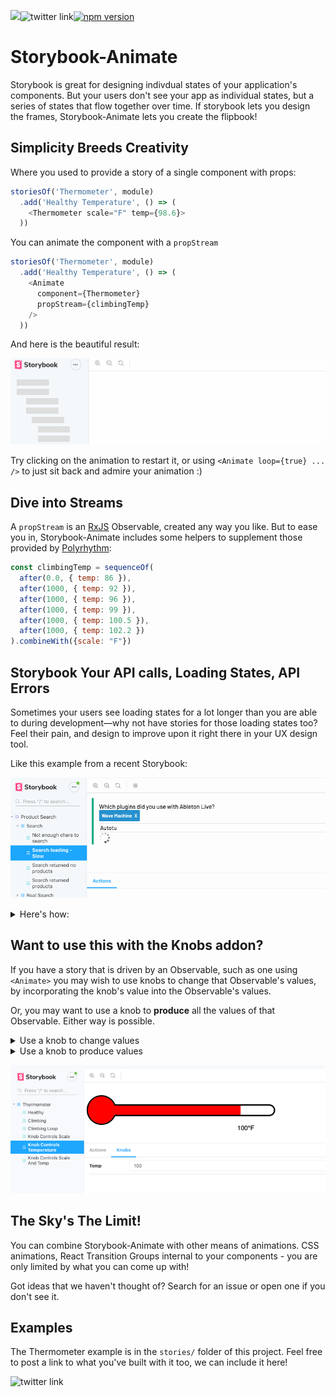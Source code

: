 <a href="https://github.com/storybooks/storybook" target="_blank"><img src="https://raw.githubusercontent.com/storybooks/brand/master/badge/badge-storybook.svg"></a>![twitter link](https://img.shields.io/badge/twitter-@deaniusol-55acee.svg)[![npm version](https://badge.fury.io/js/storybook-animate.svg)](https://badge.fury.io/js/storybook-animate)

# Storybook-Animate

Storybook is great for designing indivdual states of your application's components.
But your users don't see your app as individual states, but a series of states that flow together over time. If storybook lets you design the frames, Storybook-Animate lets you create the flipbook!

## Simplicity Breeds Creativity

Where you used to provide a story of a single component with props:

```js
storiesOf('Thermometer', module)
  .add('Healthy Temperature', () => (
    <Thermometer scale="F" temp={98.6}>
  ))
```

You can animate the component with a `propStream`

```js
storiesOf('Thermometer', module)
  .add('Healthy Temperature', () => (
    <Animate
      component={Thermometer}
      propStream={climbingTemp}
    />
  ))
```

And here is the beautiful result:

![](./therm.gif)

Try clicking on the animation to restart it, or using `<Animate loop={true} ... />` to just sit back and admire your animation :)

## Dive into Streams
A `propStream` is an [RxJS](https://github.com/ReactiveX/rxjs) Observable, created any way you like. But to ease you in,  Storybook-Animate includes some helpers to supplement those provided by [Polyrhythm]():

```js
const climbingTemp = sequenceOf(
  after(0.0, { temp: 86 }),
  after(1000, { temp: 92 }),
  after(1000, { temp: 96 }),
  after(1000, { temp: 99 }),
  after(1000, { temp: 100.5 }),
  after(1000, { temp: 102.2 })
).combineWith({scale: "F"})
```

## Storybook Your API calls, Loading States, API Errors

Sometimes your users see loading states for a lot longer than you are able to during development—why not have stories for those loading states too? Feel their pain, and design to improve upon it right there in your UX design tool.

Like this example from a recent Storybook:

![](sb-slow-search.gif)

<details>

<summary>
Here's how:
</summary>

Imagine an oversimplified auto-complete component such as this one.

```js
import { searchApi } from './anotherFile'

function AutoComplete() {
  const [results, setResults] = useState([])
  return (
    <input onChange={(e) => {
      searchApi(e.target.text)
        .then(results => setResults(results))
    }/>
    { /* render results */ }
  )
}
```

It calls `searchApi`, a Promise-returning function, to get results, which are objects like `{text: 'Boom', value: 25}`. It then changes internal state with those results to cause a re-render. To simulate a slow state, the first thing we must do is make the component _default_ to using the search function it used before, but make it overridable as a prop.

```js
import {searchApi} from './anotherFile'
function AutoComplete({ searchFunction = searchApi }) {
  ...
}
```

Now it will call searchApi by default _unless_ another function is provided. Let's provide one. Here's a mock function that, after a delay of 3000 msec, returns the array we'd get from the real service.

```js
const slowSearch = term => after(3000, [
  {text: 'Abacus', value: 1},
  {text: 'AbbA', value: 2}
])).toPromise()
```

And now let's hand this function in to AutoComplete in our stories.
Now AutoComplete can display the results we want, when we want them!

```js
storiesOf('Autocomplete', module)
  .add('Regular Loading', () => (
    <AutoComplete/>
  ))
  .add('Slow Loading', () => (
    <AutoComplete searchFunction={slowSearch} />
  ))
```

Why not add mock functions for failed lookups as well? This will make you think, and plan for it. All without leaving Storybook, thanks to Storybook-Animate, and RxJS Observables.

</details>

## Want to use this with the Knobs addon?

If you have a story that is driven by an Observable, such as one using `<Animate>` you may wish to use knobs to change that Observable's values, by incorporating the knob's value into the Observable's values.

Or, you may want to use a knob to **produce** all the values of that Observable. Either way is possible.

<details>
<summary>
Use a knob to change values
</summary>

For the case of modifying an Observable by a knob value, this is done by applying a `map` to every value, in which the knobs value is read. (You may have to read the knob's value once up-front, before the Observable produces a value, to make the knob appear in the Storybook UI).

Story `ClimbingLoop`:
```js
  <Animate
    component={Thermometer}
    propStream={climbingTemp}
  />
```

Story `KnobControlsScale`:
```js
  <Animate
    component={Thermometer}
    propStream={climbingTemp.pipe(
      map(({ temp }) => ({
        temp,
        scale: select("Scale", { C: "C", F: "F" }, "F")
      }))
    )}
  />
```

![](./knob-temp-1.gif)


Each time the `climbingTemp` Observable has a value, `Animate` will render  `<Thermometer>` with the scale the knob is set to.

</details>

<details>
<summary>
Use a knob to produce values
</summary>

What if we want the temperature to be entirely controlled by a knob? We can use `<WithObservableKnob>` to create a knob, plus an Observable of its values, and render a component with those values.

Story `KnobControlsTemperature`

```js
<WithObservableKnob
  knob={[number, "Temp", 98]}
  render={knobTemps => (
    <Animate
      component={Thermometer}
      propStream={knobTemps.pipe(
        map(v => ({ temp: v, scale: "F" }))
      )}
    />
  )}
/>
```

</details>

![](./knob-temp-2.gif)


## The Sky's The Limit!

You can combine Storybook-Animate with other means of animations. CSS animations, React Transition Groups internal to your components - you are only limited by what you can come up with!

Got ideas that we haven't thought of? Search for an issue or open one if you don't see it.

## Examples

The Thermometer example is in the `stories/` folder of this project. Feel free to post a link to what you've built with it too, we can include it here!

![twitter link](https://img.shields.io/badge/twitter-@deaniusol-55acee.svg)
